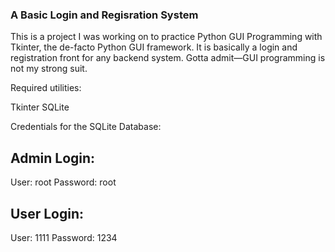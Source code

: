### A Basic Login and Regisration System


This is a project I was working on to practice Python GUI Programming with Tkinter, the de-facto Python GUI framework. It is basically a login and registration front for any backend system. Gotta admit—GUI programming is not my strong suit.


Required utilities:

Tkinter
SQLite


Credentials for the SQLite Database:

Admin Login:
------------

User: root
Password: root

User Login:
-----------

User: 1111
Password: 1234

